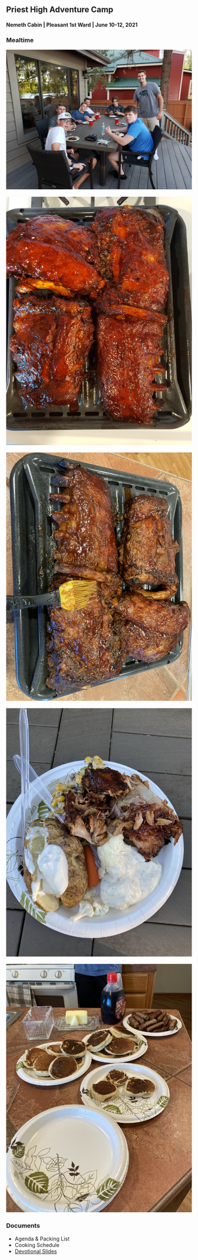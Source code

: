 ## Priest High Adventure Camp
#### Nemeth Cabin | Pleasant 1st Ward | June 10-12, 2021

### Mealtime 

![Image](images/20210610_185514_resized.jpg?raw=true)
<br>
<br>
![Image](images/20210611_181354_resized.jpg?raw=true)
<br>
<br>
![Image](images/IMG_6056.JPEG?raw=true)
<br>
<br>
![Image](images/IMG_6057.JPEG?raw=true)
<br>
<br>
![Image](images/IMG_6077.JPEG?raw=true)

### Documents

- Agenda & Packing List
- Cooking Schedule
- [Devotional Slides](https://docs.google.com/presentation/d/1__VJUJ4EQtWOFvq_sA6Oej7EaEs_nN5lBfj2VD1wNS8/edit?usp=sharing)
